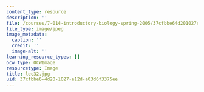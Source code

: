 ```yaml
---
content_type: resource
description: ''
file: /courses/7-014-introductory-biology-spring-2005/37cfbbe64d201027e12da03d6f3375ee_lec32.jpg
file_type: image/jpeg
image_metadata:
  caption: ''
  credit: ''
  image-alt: ''
learning_resource_types: []
ocw_type: OCWImage
resourcetype: Image
title: lec32.jpg
uid: 37cfbbe6-4d20-1027-e12d-a03d6f3375ee
---
```

